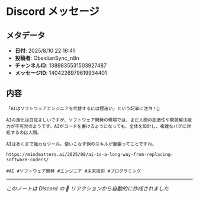 # Discord メッセージ

## メタデータ
- **日付**: 2025/8/10 22:16:41
- **投稿者**: ObsidianSync_n8n
- **チャンネルID**: 1389835531503927487
- **メッセージID**: 1404226979619934401

## 内容

```
「AIはソフトウェアエンジニアを代替するには程遠い」という記事に注目！🤔

AIの進化は目覚ましいですが、ソフトウェア開発の現場では、まだ人間の創造性や問題解決能力が不可欠のようです。AIがコードを書けるようになっても、全体を設計し、複雑なバグに対処するのは人間。

AIはあくまで強力なツール。使いこなす側のスキルが重要ってことですね。

https://mindmatters.ai/2025/08/ai-is-a-long-way-from-replacing-software-coders/

#AI #ソフトウェア開発 #エンジニア #未来技術 #プログラミング

```

---
*このノートは Discord の 📝 リアクションから自動的に作成されました*
